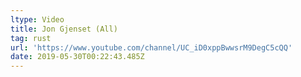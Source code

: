 ```yaml
---
ltype: Video
title: Jon Gjenset (All)
tag: rust
url: 'https://www.youtube.com/channel/UC_iD0xppBwwsrM9DegC5cQQ'
date: 2019-05-30T00:22:43.485Z
---
```


